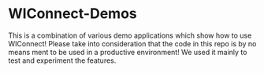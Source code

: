 WIConnect-Demos
===============

This is a combination of various demo applications which show how to use WIConnect!
Please take into consideration that the code in this repo is by no means ment to be used in a productive environment!
We used it mainly to test and experiment the features.
